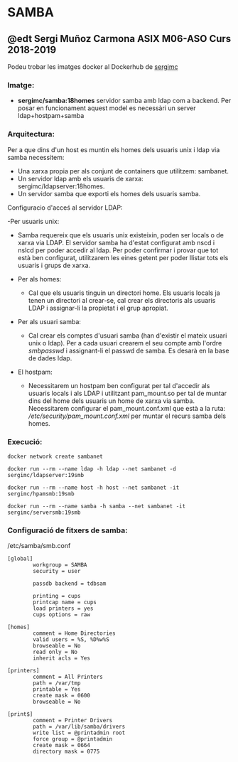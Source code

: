 # SAMBA
## @edt Sergi Muñoz Carmona ASIX M06-ASO Curs 2018-2019

Podeu trobar les imatges docker al Dockerhub de [sergimc](https://hub.docker.com/u/sergimc/)

### Imatge:

* **sergimc/samba:18homes**  servidor samba amb ldap com a backend.
Per posar en funcionament aquest model es necessàri un server ldap+hostpam+samba

### Arquitectura:
Per a que dins d'un host es muntin els homes dels usuaris unix i ldap via samba necessitem:
  - Una xarxa propia per als conjunt de containers que utilitzem: sambanet.
  - Un servidor ldap amb els usuaris de xarxa: sergimc/ldapserver:18homes.
  - Un servidor samba que exporti els homes dels usuaris samba.
  
Configuracio d'acceś al servidor LDAP:

-Per usuaris unix:
  - Samba requereix que els usuaris unix existeixin, poden ser locals o de xarxa via LDAP.
   El servidor samba ha d'estat configurat amb nscd i nslcd per poder accedir al ldap. Per
   poder confirmar i provar que tot està ben configurat, utilitzarem les eines getent  per poder
   llistar tots els usuaris i grups de xarxa.

- Per als homes:
  - Cal que els usuaris tinguin un directori home. Els usuaris locals ja tenen un directori al crear-se,
   cal crear els directoris als usuaris LDAP i assignar-li la propietat i el grup apropiat.
   
- Per als usuari samba:
  - Cal crear els comptes d'usuari samba (han d'existir el mateix usuari unix o ldap).
   Per a cada usuari crearem el seu compte amb l'ordre *smbpasswd* i assignant-li el passwd de samba.
   Es desarà en la base de dades ldap.
  
 - El hostpam:
   - Necessitarem un hostpam ben configurat per tal d'accedir als usuaris locals i als LDAP i utilitzant pam_mount.so
   per tal de muntar dins del home dels usuaris un home de xarxa via samba. 
   Necessitarem configurar el pam_mount.conf.xml que està a la ruta: */etc/security/pam_mount.conf.xml*
   per muntar el recurs samba dels homes.
   
   
   
### Execució:

```
docker network create sambanet

docker run --rm --name ldap -h ldap --net sambanet -d sergimc/ldapserver:19smb

docker run --rm --name host -h host --net sambanet -it sergimc/hpamsmb:19smb

docker run --rm --name samba -h samba --net sambanet -it sergimc/serversmb:19smb

```

### Configuració de fitxers de samba:

/etc/samba/smb.conf
```
[global]
        workgroup = SAMBA
        security = user

        passdb backend = tdbsam

        printing = cups
        printcap name = cups
        load printers = yes
        cups options = raw

[homes]
        comment = Home Directories
        valid users = %S, %D%w%S
        browseable = No
        read only = No
        inherit acls = Yes

[printers]
        comment = All Printers
        path = /var/tmp
        printable = Yes
        create mask = 0600
        browseable = No

[print$]
        comment = Printer Drivers
        path = /var/lib/samba/drivers
        write list = @printadmin root
        force group = @printadmin
        create mask = 0664
        directory mask = 0775


